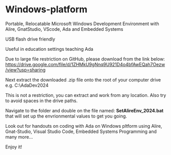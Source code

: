 # Windows-platform
Portable, Relocatable Microsoft Windows Development Environment with Alire, GnatStudio, VScode, Ada and Embedded Systems

USB flash drive friendly

Useful in education settings teaching Ada

Due to large file restriction on GitHub, please download from the link below:
  https://drive.google.com/file/d/1ZHMkU9gNnq9U921D4o4bfAwEQah7Oezw/view?usp=sharing

Next extract the downloaded .zip file onto the root of your computer drive e.g. C:\AdaDev2024

This is not a restriction, you can extract and work from any location. Also try to avoid spaces in the drive paths.

Navigate to the folder and double on the file named:  **SetAlireEnv_2024.bat**   that will set up the envrionmental values to get you going.

Look out for handouts on coding with Ada on Windows pltform using Alire, Gnat-Studio, Visual Studio Code, Embedded Systems Programming and many more...

Enjoy it!
